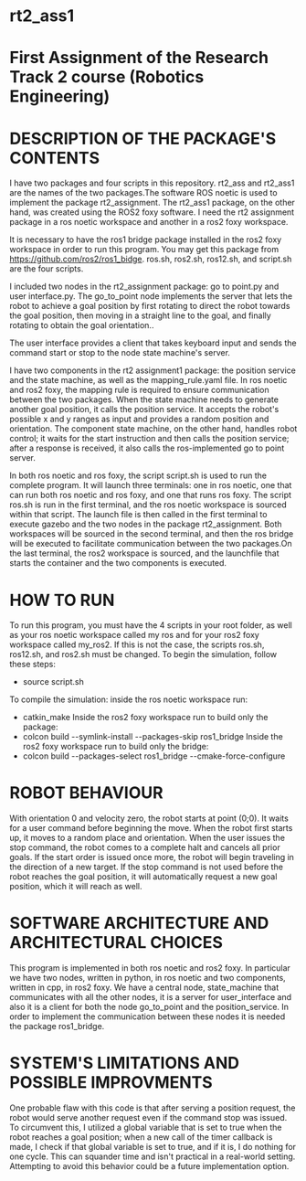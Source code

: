 # rt2_ass1
# First Assignment of the Research Track 2 course (Robotics Engineering)

# DESCRIPTION OF THE PACKAGE'S CONTENTS
I have two packages and four scripts in this repository. rt2_ass and rt2_ass1 are the names of the two packages.The software ROS noetic is used to implement the package rt2_assignment. The rt2_ass1 package, on the other hand, was created using the ROS2 foxy software. I need the rt2 assignment package in a ros noetic workspace and another in a ros2 foxy workspace.

It is necessary to have the ros1 bridge package installed in the ros2 foxy workspace in order to run this program. You may get this package from https://github.com/ros2/ros1_bidge.
ros.sh, ros2.sh, ros12.sh, and script.sh are the four scripts.

I included two nodes in the rt2_assignment package: go to point.py and user interface.py. The go_to_point node implements the server that lets the robot to achieve a goal position by first rotating to direct the robot towards the goal position, then moving in a straight line to the goal, and finally rotating to obtain the goal orientation..

The user interface provides a client that takes keyboard input and sends the command start or stop to the node state machine's server.

I have two components in the rt2 assignment1 package: the position service and the state machine, as well as the mapping_rule.yaml file. In ros noetic and ros2 foxy, the mapping rule is required to ensure communication between the two packages. When the state machine needs to generate another goal position, it calls the position service. It accepts the robot's possible x and y ranges as input and provides a random position and orientation. The component state machine, on the other hand, handles robot control; it waits for the start instruction and then calls the position service; after a response is received, it also calls the ros-implemented go to point server.

In both ros noetic and ros foxy, the script script.sh is used to run the complete program. It will launch three terminals: one in ros noetic, one that can run both ros noetic and ros foxy, and one that runs ros foxy. The script ros.sh is run in the first terminal, and the ros noetic workspace is sourced within that script. The launch file is then called in the first terminal to execute gazebo and the two nodes in the package rt2_assignment. Both workspaces will be sourced in the second terminal, and then the ros bridge will be executed to facilitate communication between the two packages.On the last terminal, the ros2 workspace is sourced, and the launchfile that starts the container and the two components is executed.

# HOW TO RUN
To run this program, you must have the 4 scripts in your root folder, as well as your ros noetic workspace called my ros and for your ros2 foxy workspace called my_ros2. If this is not the case, the scripts ros.sh, ros12.sh, and ros2.sh must be changed.
To begin the simulation, follow these steps:
- source script.sh

To compile the simulation: 
inside the ros noetic workspace run:
- catkin_make
Inside the ros2 foxy workspace run to build only the package:
- colcon build --symlink-install --packages-skip ros1_bridge
Inside the ros2 foxy workspace run to build only the bridge:
- colcon build --packages-select ros1_bridge --cmake-force-configure


# ROBOT BEHAVIOUR
With orientation 0 and velocity zero, the robot starts at point (0;0). It waits for a user command before beginning the move. When the robot first starts up, it moves to a random place and orientation. When the user issues the stop command, the robot comes to a complete halt and cancels all prior goals. If the start order is issued once more, the robot will begin traveling in the direction of a new target. If the stop command is not used before the robot reaches the goal position, it will automatically request a new goal position, which it will reach as well.

# SOFTWARE ARCHITECTURE AND ARCHITECTURAL CHOICES
This program is implemented in both ros noetic and ros2 foxy. In particular we have two nodes, written in python, in ros noetic and two components, written in cpp, in ros2 foxy. We have a central node, state_machine that communicates with all the other nodes, it is a server for user_interface and also it is a client for both the node go_to_point and the position_service. In order to implement the communication between these nodes it is needed the package ros1_bridge. 

# SYSTEM'S LIMITATIONS AND POSSIBLE IMPROVMENTS
One probable flaw with this code is that after serving a position request, the robot would serve another request even if the command stop was issued. To circumvent this, I utilized a global variable that is set to true when the robot reaches a goal position; when a new call of the timer callback is made, I check if that global variable is set to true, and if it is, I do nothing for one cycle. This can squander time and isn't practical in a real-world setting. Attempting to avoid this behavior could be a future implementation option.

